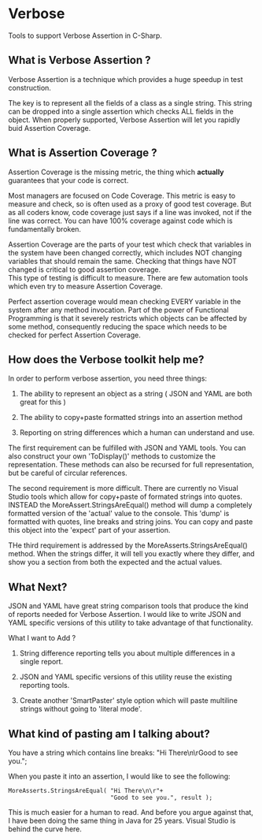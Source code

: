 # Verbose
Tools to support Verbose Assertion in C-Sharp.


## What is Verbose Assertion ?

Verbose Assertion is a technique which provides a huge speedup in test construction.

The key is to represent all the fields of a class as a single string.  This string can 
be dropped into a single assertion which checks ALL fields in the object. When properly 
supported, Verbose Assertion will let you rapidly buid Assertion Coverage.


## What is Assertion Coverage ?

Assertion Coverage is the missing metric, the thing which **actually** guarantees that your 
code is correct.  

Most managers are focused on Code Coverage.  This metric is easy to measure and check,
so is often used as a proxy of good test coverage.  But as all coders know, code coverage 
just says if a line was invoked, not if the line was correct.  You can have 100% coverage 
against code which is fundamentally broken.

Assertion Coverage are the parts of your test which check that variables in the system 
have been changed correctly, which includes NOT changing variables that should remain 
the same.  Checking that things have NOT changed is critical to good assertion coverage.  
This type of testing is difficult to measure.  There are few automation tools which even 
try to measure Assertion Coverage.  

Perfect assertion coverage would mean checking EVERY variable in the system after 
any method invocation.  Part of the power of Functional Programming is that it severely 
restricts which objects can be affected by some method, consequently reducing the space 
which needs to be checked for perfect Assertion Coverage.


## How does the Verbose toolkit help me?

In order to perform verbose assertion, you need three things:

1. The ability to represent an object as a string ( JSON and YAML are both great for this )

1. The ability to copy+paste formatted strings into an assertion method

1. Reporting on string differences which a human can understand and use.


The first requirement can be fulfilled with JSON and YAML tools.  You can also construct 
your own 'ToDisplay()' methods to customize the representation.  These methods can also 
be recursed for full representation, but be careful of circular references.

The second requirement is more difficult.  There are currently no Visual Studio tools which 
allow for copy+paste of formated strings into quotes.  INSTEAD the MoreAssert.StringsAreEqual() 
method will dump a completely formatted version of the 'actual' value to the console.
This 'dump' is formatted with quotes, line breaks and string joins.  You can copy and 
paste this object into the 'expect' part of your assertion.

THe third requirement is addressed by the MoreAsserts.StringsAreEqual() method.  When the 
strings differ, it will tell you exactly where they differ, and show you a section from both 
the expected and the actual values.


## What Next?

JSON and YAML have great string comparison tools that produce the kind of reports 
needed for Verbose Assertion.  I would like to write JSON and YAML specific 
versions of this utility to take advantage of that functionality.

What I want to Add ?

1. String difference reporting tells you about multiple differences in a single report.

1. JSON and YAML specific versions of this utility reuse the existing reporting tools.

1. Create another 'SmartPaster' style option which will paste multiline strings without going to 'literal mode'.


## What kind of pasting am I talking about?

You have a string which contains line breaks:  "Hi There\n\rGood to see you.";

When you paste it into an assertion, I would like to see the following:

    MoreAsserts.StringsAreEqual( "Hi There\n\r"+
                                 "Good to see you.", result );


This is much easier for a human to read.  And before you argue against that, I have been 
doing the same thing in Java for 25 years.  Visual Studio is behind the curve here.
